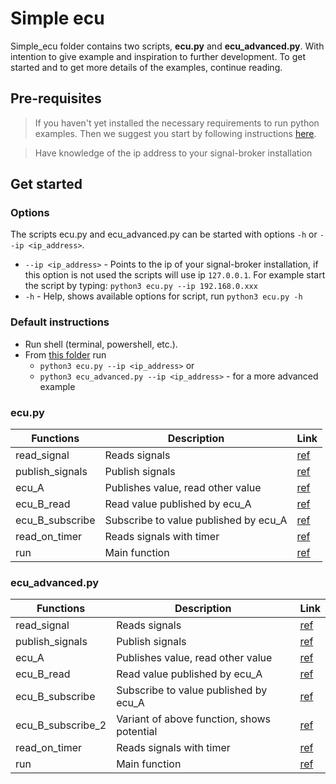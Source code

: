 # Simple ecu
Simple_ecu folder contains two scripts, **ecu.py** and **ecu_advanced.py**. With intention to give example and inspiration to further development. To get started and to get more details of the examples, continue reading.
## Pre-requisites
> If you haven't yet installed the necessary requirements to run python examples. Then we suggest you start by following instructions [here](https://github.com/beamylabs/beamylabs-start/tree/improve-sample-and-docs/examples/grpc/python#readme).

> Have knowledge of the ip address to your signal-broker installation

## Get started
### Options
The scripts ecu.py and ecu_advanced.py can be started with options `-h` or `--ip <ip_address>`.
* `--ip <ip_address>` - Points to the ip of your signal-broker installation, if this option is not used the scripts will use ip `127.0.0.1`. For example start the script by typing: `python3 ecu.py --ip 192.168.0.xxx`
* `-h` - Help, shows available options for script, run `python3 ecu.py -h`

### Default instructions
* Run shell (terminal, powershell, etc.).
* From [this folder](.) run
  * `python3 ecu.py --ip <ip_address>` or
  * `python3 ecu_advanced.py --ip <ip_address>` - for a more advanced example

### ecu.py

| Functions            | Description                                | Link  |
| -------------------- | ------------------------------------------ | ----- |
| read_signal          | Reads signals                              | [ref](https://github.com/beamylabs/beamylabs-start/blob/8872658077838f67f5c035929f6429afc3b81bbd/examples/grpc/python/simple_ecu/ecu.py#L29-L46) |
| publish_signals      | Publish signals                            | [ref](https://github.com/beamylabs/beamylabs-start/blob/8872658077838f67f5c035929f6429afc3b81bbd/examples/grpc/python/simple_ecu/ecu.py#L49-L73) |
| ecu_A                | Publishes value, read other value          | [ref](https://github.com/beamylabs/beamylabs-start/blob/8872658077838f67f5c035929f6429afc3b81bbd/examples/grpc/python/simple_ecu/ecu.py#L76-L113) |
| ecu_B_read           | Read value published by ecu_A              | [ref](https://github.com/beamylabs/beamylabs-start/blob/8872658077838f67f5c035929f6429afc3b81bbd/examples/grpc/python/simple_ecu/ecu.py#L116-L138) |
| ecu_B_subscribe      | Subscribe to value published by ecu_A      | [ref](https://github.com/beamylabs/beamylabs-start/blob/8872658077838f67f5c035929f6429afc3b81bbd/examples/grpc/python/simple_ecu/ecu.py#L141-L178) |
| read_on_timer        | Reads signals with timer                   | [ref](https://github.com/beamylabs/beamylabs-start/blob/8872658077838f67f5c035929f6429afc3b81bbd/examples/grpc/python/simple_ecu/ecu.py#L181-L207) |
| run                  | Main function                              | [ref](https://github.com/beamylabs/beamylabs-start/blob/8872658077838f67f5c035929f6429afc3b81bbd/examples/grpc/python/simple_ecu/ecu.py#L210-L280) |


### ecu_advanced.py

| Functions            | Description                                | Link  |
| -------------------- | ------------------------------------------ | ----- |
| read_signal          | Reads signals                              | [ref](https://github.com/beamylabs/beamylabs-start/blob/8872658077838f67f5c035929f6429afc3b81bbd/examples/grpc/python/simple_ecu/ecu_advanced.py#L29-L46) |
| publish_signals      | Publish signals                            | [ref](https://github.com/beamylabs/beamylabs-start/blob/8872658077838f67f5c035929f6429afc3b81bbd/examples/grpc/python/simple_ecu/ecu_advanced.py#L49-L70) |
| ecu_A                | Publishes value, read other value          | [ref](https://github.com/beamylabs/beamylabs-start/blob/8872658077838f67f5c035929f6429afc3b81bbd/examples/grpc/python/simple_ecu/ecu_advanced.py#L76-L136) |
| ecu_B_read           | Read value published by ecu_A              | [ref](https://github.com/beamylabs/beamylabs-start/blob/8872658077838f67f5c035929f6429afc3b81bbd/examples/grpc/python/simple_ecu/ecu_advanced.py#L139-L161) |
| ecu_B_subscribe      | Subscribe to value published by ecu_A      | [ref](https://github.com/beamylabs/beamylabs-start/blob/8872658077838f67f5c035929f6429afc3b81bbd/examples/grpc/python/simple_ecu/ecu_advanced.py#L164-L199) |
| ecu_B_subscribe_2    | Variant of above function, shows potential | [ref](https://github.com/beamylabs/beamylabs-start/blob/8872658077838f67f5c035929f6429afc3b81bbd/examples/grpc/python/simple_ecu/ecu_advanced.py#L202-L253) |
| read_on_timer        | Reads signals with timer                   | [ref](https://github.com/beamylabs/beamylabs-start/blob/8872658077838f67f5c035929f6429afc3b81bbd/examples/grpc/python/simple_ecu/ecu_advanced.py#L256-L282) |
| run                  | Main function                              | [ref](https://github.com/beamylabs/beamylabs-start/blob/8872658077838f67f5c035929f6429afc3b81bbd/examples/grpc/python/simple_ecu/ecu_advanced.py#L285-L376) |

